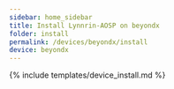 ```yaml
---
sidebar: home_sidebar
title: Install Lynnrin-AOSP on beyondx
folder: install
permalink: /devices/beyondx/install
device: beyondx
---
```

{% include templates/device_install.md %}
